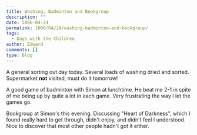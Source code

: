 ```yaml
---
title: Washing, Badminton and Bookgroup
description: ""
date: 2006-04-24
permalink: 2006/04/24/washing-badminton-and-bookgroup/
tags:
  - Days with the Children
author: Edward
comments: []
type: Blog
---
```


A general sorting out day today. Several loads of washing dried and
sorted. Supermarket **not** visited, must do it tomorrow!

A good game of badminton with Simon at lunchtime. He beat me 2-1 in
spite of me being up by quite a lot in each game. Very frustrating the
way I let the games go.

Bookgroup at Simon\'s this evening. Discussing \"Heart of Darkness\",
which I found really hard to get through, didn\'t enjoy, and didn\'t
feel I understood. Nice to discover that most other people hadn\'t got
it either.

